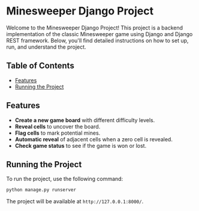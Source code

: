 # Minesweeper Django Project

Welcome to the Minesweeper Django Project! This project is a backend implementation of the classic Minesweeper game using Django and Django REST framework. Below, you'll find detailed instructions on how to set up, run, and understand the project.

## Table of Contents

- [Features](#features)
- [Running the Project](#running-the-project)


## Features

- **Create a new game board** with different difficulty levels.
- **Reveal cells** to uncover the board.
- **Flag cells** to mark potential mines.
- **Automatic reveal** of adjacent cells when a zero cell is revealed.
- **Check game status** to see if the game is won or lost.


## Running the Project

To run the project, use the following command:
```bash
python manage.py runserver
```
The project will be available at `http://127.0.0.1:8000/`.
